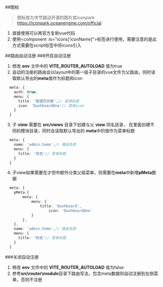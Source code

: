 ##图标
>图标库为字节跳动开源的图片库iconpark https://iconpark.oceanengine.com/official
1. 直接使用可以再官方复制vue代码
2. 使用\<component :is="icons[‘iconName]">标签进行使用，需要注意的是此方式需要在script标签中将icons引入

##路由自动注册
###开启自动注册
1. 修改 **env** 文件中的 **VITE_ROUTER_AUTOLOAD** 值为true<br/>
2. 自动的注册的路由会以layout中的第一级子目录的vue文件为父路由，同时读取默认导出的**meta**值作为标题和icon
```typescript
  meta: {
    auth: true,
    menu: {
      title: '管理员页面',// 菜单标题
      icon: 'DashboardOne'// 菜单icon
    }
  }
```
3. 子 **view** 需要在 **src/views** 目录下创建与父 **view** 同名目录，
在里面创建不同的模块目录，同时会读取默认导出的 **meta**中的值作为菜单标题
```typescript
  meta: {
    name: 'admin.home',// 路由名称
    menu: {
      title: '状态'// 菜单标题
    }
  }
```
4. 子view如果需要在才但中额外分类父级菜单，则需要在**meta**中新增**pMeta**数据
```typescript
  meta: {
    pMeta:{
        meta: {
            menu: {
                title: 'Dashboard',
                    icon: 'DashboardOne'
            }
        },
    },
    name: 'admin.home',// 路由名称
    menu: {
      title: '状态'// 菜单标题
    }
  }
```
###关闭自动注册
1. 修改 **env** 文件中的 **VITE_ROUTER_AUTOLOAD** 值为false<br/>
2. 参考**src\router\module**目录下路由写法，包含meta数据则自动注册到左侧菜单，否则不注册
